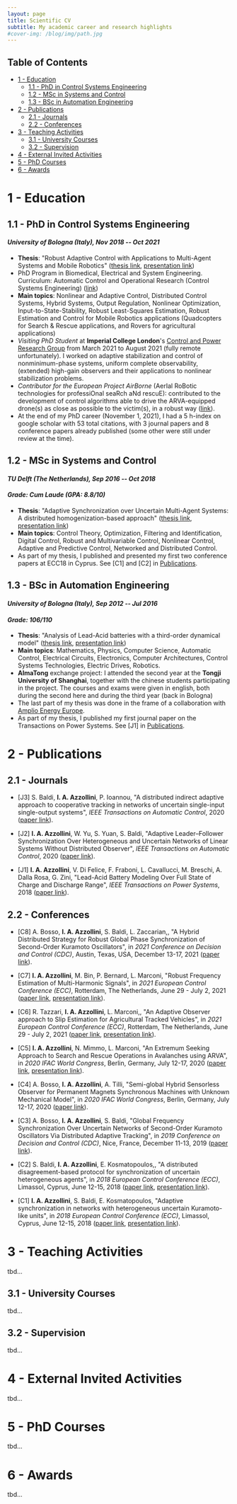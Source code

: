 ```yaml
---
layout: page
title: Scientific CV
subtitle: My academic career and research highlights
#cover-img: /blog/img/path.jpg
---
```


## Table of Contents
- [1 - Education](#1---education)
    - [1.1 - PhD in Control Systems Engineering](#11---phd-in-control-systems-engineering)
    - [1.2 - MSc in Systems and Control](#12---msc-in-systems-and-control)
    - [1.3 - BSc in Automation Engineering](#13---bsc-in-automation-engineering)
- [2 - Publications](#2---publications)
    - [2.1 - Journals](#21---journals)
    - [2.2 - Conferences](#22---conferences)
- [3 - Teaching Activities](#3---teaching-activities)
    - [3.1 - University Courses](#31---university-courses)
    - [3.2 - Supervision](#32---supervision)
- [4 - External Invited Activities](#4---external-invited-activities)
- [5 - PhD Courses](#5---phd-courses)
- [6 - Awards](#6---awards)

# 1 - Education

## 1.1 - PhD in Control Systems Engineering
#### _University of Bologna (Italy), Nov 2018 -- Oct 2021_

- __Thesis__: "Robust Adaptive Control with Applications to Multi-Agent Systems and Mobile Robotics" ([thesis link](http://amsdottorato.unibo.it/10244/), [presentation link](https://www.dropbox.com/s/nzxerce4gbonlc0/PhD_final_presentation.pdf?dl=0))
- PhD Program in Biomedical, Electrical and System Engineering. Curriculum: Automatic Control and Operational Research (Control Systems Engineering) ([link](https://phd.unibo.it/ibes/en))
- __Main topics__: Nonlinear and Adaptive Control, Distributed Control Systems, Hybrid Systems, Output Regulation, Nonlinear Optimization, Input-to-State-Stability, Robust Least-Squares Estimation, Robust Estimation and Control for Mobile Robotics applications (Quadcopters for Search & Rescue applications, and Rovers for agricultural applications)
- _Visiting PhD Student_ at __Imperial College London__'s [Control and Power Research Group](https://www.imperial.ac.uk/electrical-engineering/research/control-and-power/) from March 2021 to August 2021 (fully remote unfortunately). I worked on adaptive stabilization and control of nonminimum-phase systems, uniform complete observability, (extended) high-gain observers and their applications to nonlinear stabilization problems.
- _Contributor for the European Project AirBorne_ (AerIal RoBotic technologies for professiOnal seaRch aNd rescuE): contributed to the development of control algorithms able to drive the ARVA-equipped drone(s) as close as possible to the victim(s), in a robust way ([link](https://www.airborne-project.eu/)).
- At the end of my PhD career (November 1, 2021), I had a 5 h-index on google scholar with 53 total citations, with 3 journal papers and 8 conference papers already published (some other were still under review at the time).

## 1.2 - MSc in Systems and Control
#### _TU Delft (The Netherlands), Sep 2016 -- Oct 2018_
#### _Grade: Cum Laude (GPA: 8.8/10)_

- __Thesis__: "Adaptive Synchronization over Uncertain Multi-Agent Systems: A distributed homogenization-based approach" ([thesis link](https://repository.tudelft.nl/islandora/object/uuid%3Aa93dbba3-4a78-4c6e-bdb3-8cb954911a70), [presentation link](https://www.dropbox.com/s/vpqqovb7zngvpjy/MSc_Final_Presentation.pdf?dl=0))
- __Main topics__: Control Theory, Optimization, Filtering and Identification, Digital Control, Robust and Multivariable Control, Nonlinear Control, Adaptive and Predictive Control, Networked and Distributed Control.
- As part of my thesis, I published and presented my first two conference papers at ECC18 in Cyprus. See [C1] and [C2] in [Publications](#22---conferences).

## 1.3 - BSc in Automation Engineering
#### _University of Bologna (Italy), Sep 2012 -- Jul 2016_
#### _Grade: 106/110_

- __Thesis__: "Analysis of Lead-Acid batteries with a third-order dynamical model" ([thesis link](https://amslaurea.unibo.it/10961/), [presentation link](https://www.dropbox.com/s/syi57reuc8loj4v/BSc_final_presentation.pptx?dl=0))
- __Main topics__: Mathematics, Physics, Computer Science, Automatic Control, Electrical Circuits, Electronics, Computer Architectures, Control Systems Technologies, Electric Drives, Robotics.
- __AlmaTong__ exchange project: I attended the second year at the __Tongji University of Shanghai__, together with the chinese students participating in the project. The courses and exams were given in english, both during the second here and during the third year (back in Bologna)
- The last part of my thesis was done in the frame of a collaboration with [Amplio Energy Europe](http://amplioenergy.com/index.html).
- As part of my thesis, I published my first journal paper on the Transactions on Power Systems. See [J1] in [Publications](#2---publications).

# 2 - Publications

## 2.1 - Journals

- [J3] S. Baldi, __I. A. Azzollini__, P. Ioannou, "A distributed indirect adaptive approach to cooperative tracking in networks of uncertain single-input single-output systems", _IEEE Transactions on Automatic Control_, 2020 ([paper link](https://ieeexplore.ieee.org/document/9261939)).

- [J2] __I. A. Azzollini__, W. Yu, S. Yuan, S. Baldi, "Adaptive Leader–Follower Synchronization Over Heterogeneous and Uncertain Networks of Linear Systems Without Distributed Observer", _IEEE Transactions on Automatic Control_, 2020 ([paper link](https://ieeexplore.ieee.org/document/9109696)).

- [J1] __I. A. Azzollini__, V. Di Felice, F. Fraboni, L. Cavallucci, M. Breschi, A. Dalla Rosa, G. Zini, "Lead-Acid Battery Modeling Over Full State of Charge and Discharge Range", _IEEE Transactions on Power Systems_, 2018 ([paper link](https://ieeexplore.ieee.org/document/8400485)).

## 2.2 - Conferences

- [C8] A. Bosso, __I. A. Azzollini__, S. Baldi, L. Zaccarian,, "A Hybrid Distributed Strategy for Robust Global Phase Synchronization of Second-Order Kuramoto Oscillators", in _2021 Conference on Decision and Control (CDC)_, Austin, Texas, USA, December 13-17, 2021 ([paper link](https://ieeexplore.ieee.org/document/9682996)).

- [C7] __I. A. Azzollini__, M. Bin, P. Bernard, L. Marconi, "Robust Frequency Estimation of Multi-Harmonic Signals", in _2021 European Control Conference (ECC)_, Rotterdam, The Netherlands, June 29 - July 2, 2021 ([paper link](https://ieeexplore.ieee.org/document/9654931), [presentation link](https://www.dropbox.com/s/vs099jxtszebro7/ECC21_Frequencies.pdf?dl=0)).

- [C6] R. Tazzari, __I. A. Azzollini__, L. Marconi,, "An Adaptive Observer approach to Slip Estimation for Agricultural Tracked Vehicles", in _2021 European Control Conference (ECC)_, Rotterdam, The Netherlands, June 29 - July 2, 2021 ([paper link](https://ieeexplore.ieee.org/document/9654998), [presentation link](https://www.dropbox.com/s/midhaxgvtgc2k10/ECC_2021_Presentation.pdf?dl=0)).

- [C5] __I. A. Azzollini__, N. Mimmo, L. Marconi, "An Extremum Seeking Approach to Search and Rescue Operations in Avalanches using ARVA", in _2020 IFAC World Congress_, Berlin, Germany, July 12-17, 2020 ([paper link](https://www.sciencedirect.com/science/article/pii/S2405896320328706), [presentation link](https://www.dropbox.com/s/sizhsgw0wn4n4k8/ExtremumSeeking_ARVA_IFAC_WC_2020.pdf?dl=0)).

- [C4] A. Bosso, __I. A. Azzollini__, A. Tilli, "Semi-global Hybrid Sensorless Observer for Permanent Magnets Synchronous Machines with Unknown Mechanical Model", in _2020 IFAC World Congress_, Berlin, Germany, July 12-17, 2020 ([paper link](https://www.sciencedirect.com/science/article/pii/S2405896320332547)).

- [C3] A. Bosso, __I. A. Azzollini__, S. Baldi, "Global Frequency Synchronization Over Uncertain Networks of Second-Order Kuramoto Oscillators Via Distributed Adaptive Tracking", in _2019 Conference on Decision and Control (CDC)_, Nice, France, December 11-13, 2019 ([paper link](https://ieeexplore.ieee.org/document/9030006)).

- [C2] S. Baldi, __I. A. Azzollini__, E. Kosmatopoulos,, "A distributed disagreement-based protocol for synchronization of uncertain heterogeneous agents", in _2018 European Control Conference (ECC)_, Limassol, Cyprus, June 12-15, 2018 ([paper link](https://ieeexplore.ieee.org/document/8550572), [presentation link](https://www.dropbox.com/s/keui1m6h4xbg85y/ECC18_Paper_1.pdf?dl=0)).

- [C1] __I. A. Azzollini__, S. Baldi, E. Kosmatopoulos, "Adaptive synchronization in networks with heterogeneous uncertain Kuramoto-like units", in _2018 European Control Conference (ECC)_, Limassol, Cyprus, June 12-15, 2018 ([paper link](https://ieeexplore.ieee.org/document/8550539), [presentation link](https://www.dropbox.com/s/5efok23wz4tgksx/ECC18_Paper_2.pdf?dl=0)).

# 3 - Teaching Activities

tbd...

## 3.1 - University Courses

tbd...

## 3.2 - Supervision

tbd...

# 4 - External Invited Activities

tbd...

# 5 - PhD Courses

tbd...

# 6 - Awards

tbd...
